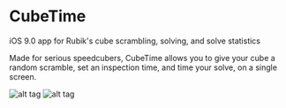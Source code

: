 # CubeTime
iOS 9.0 app for Rubik's cube scrambling, solving, and solve statistics

Made for serious speedcubers, CubeTime allows you to give your cube a random scramble, set an inspection time, and time your solve, on a single screen.

![alt tag](http://www.bibekg.com/images/storage/ct-1.jpg)
![alt tag](http://www.bibekg.com/images/storage/ct-2.jpg)
